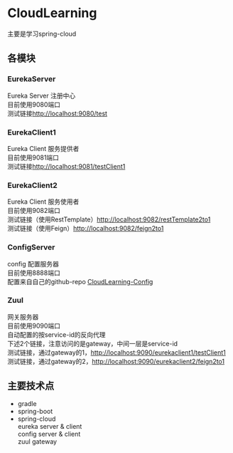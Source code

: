 # CloudLearning
主要是学习spring-cloud

## 各模块

### EurekaServer
Eureka Server 注册中心  
目前使用9080端口  
测试链接[http://localhost:9080/test](http://localhost:9080/test)  

### EurekaClient1
Eureka Client 服务提供者  
目前使用9081端口  
测试链接[http://localhost:9081/testClient1](http://localhost:9081/testClient1)  

### EurekaClient2
Eureka Client 服务使用者  
目前使用9082端口  
测试链接（使用RestTemplate）[http://localhost:9082/restTemplate2to1](http://localhost:9082/restTemplate2to1)  
测试链接（使用Feign）[http://localhost:9082/feign2to1](http://localhost:9082/feign2to1)  

### ConfigServer
config 配置服务器  
目前使用8888端口  
配置来自自己的github-repo [CloudLearning-Config](https://github.com/dracula337435/CloudLearning-Config)  

### Zuul
网关服务器  
目前使用9090端口  
自动配置的按service-id的反向代理  
下述2个链接，注意访问的是gateway，中间一层是service-id  
测试链接，通过gateway的1，[http://localhost:9090/eurekaclient1/testClient1](http://localhost:9090/eurekaclient1/testClient1)  
测试链接，通过gateway的2，[http://localhost:9090/eurekaclient2/feign2to1](http://localhost:9090/eurekaclient2/feign2to1)  

## 主要技术点

* gradle
* spring-boot
* spring-cloud  
eureka server & client  
config server & client  
zuul gateway  
